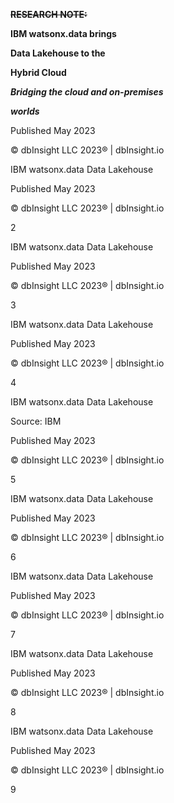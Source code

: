 ﻿<a name="br1"></a> 

**~~RESEARCH NOTE:~~**

**IBM watsonx.data brings**

**Data Lakehouse to the**

**Hybrid Cloud**

***Bridging the cloud and on-premises***

***worlds***

Published May 2023

© dbInsight LLC 2023® | dbInsight.io



<a name="br2"></a> 

IBM watsonx.data Data Lakehouse

Published May 2023

© dbInsight LLC 2023® | dbInsight.io

2



<a name="br3"></a> 

IBM watsonx.data Data Lakehouse

Published May 2023

© dbInsight LLC 2023® | dbInsight.io

3



<a name="br4"></a> 

IBM watsonx.data Data Lakehouse

Published May 2023

© dbInsight LLC 2023® | dbInsight.io

4



<a name="br5"></a> 

IBM watsonx.data Data Lakehouse

Source: IBM

Published May 2023

© dbInsight LLC 2023® | dbInsight.io

5



<a name="br6"></a> 

IBM watsonx.data Data Lakehouse

Published May 2023

© dbInsight LLC 2023® | dbInsight.io

6



<a name="br7"></a> 

IBM watsonx.data Data Lakehouse

Published May 2023

© dbInsight LLC 2023® | dbInsight.io

7



<a name="br8"></a> 

IBM watsonx.data Data Lakehouse

Published May 2023

© dbInsight LLC 2023® | dbInsight.io

8



<a name="br9"></a> 

IBM watsonx.data Data Lakehouse

Published May 2023

© dbInsight LLC 2023® | dbInsight.io

9


